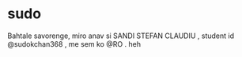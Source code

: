 # sudo
Bahtale savorenge, miro anav si SANDI STEFAN CLAUDIU , student id @sudokchan368 , me sem ko @RO . heh
